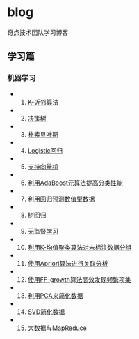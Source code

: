 # blog
奇点技术团队学习博客

## 学习篇
### 机器学习
- 1. [K-近邻算法]()
- 2. [决策树]()
- 3. [朴素贝叶斯]()
- 4. [Logistic回归]()
- 5. [支持向量机]()
- 6. [利用AdaBoost元算法提高分类性能]()
- 7. [利用回归预测数值型数据]()
- 8. [树回归]()
- 9. [无监督学习]()
- 10. [利用K-均值聚类算法对未标注数据分组]()
- 11. [使用Apriori算法进行关联分析]()
- 12. [使用FF-growth算法高效发现频繁项集]()
- 13. [利用PCA来简化数据]()
- 14. [SVD简化数据]()
- 15. [大数据与MapReduce]()
